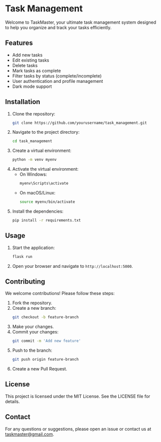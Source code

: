 # Task Management

Welcome to TaskMaster, your ultimate task management system designed to help you organize and track your tasks efficiently.

## Features

- Add new tasks
- Edit existing tasks
- Delete tasks
- Mark tasks as complete
- Filter tasks by status (complete/incomplete)
- User authentication and profile management
- Dark mode support

## Installation

1. Clone the repository:
    ```sh
    git clone https://github.com/yourusername/task_management.git
    ```
2. Navigate to the project directory:
    ```sh
    cd task_management
    ```
3. Create a virtual environment:
    ```sh
    python -m venv myenv
    ```
4. Activate the virtual environment:
    - On Windows:
        ```sh
        myenv\Scripts\activate
        ```
    - On macOS/Linux:
        ```sh
        source myenv/bin/activate
        ```
5. Install the dependencies:
    ```sh
    pip install -r requirements.txt
    ```

## Usage

1. Start the application:
    ```sh
    flask run
    ```
2. Open your browser and navigate to `http://localhost:5000`.

## Contributing

We welcome contributions! Please follow these steps:

1. Fork the repository.
2. Create a new branch:
    ```sh
    git checkout -b feature-branch
    ```
3. Make your changes.
4. Commit your changes:
    ```sh
    git commit -m 'Add new feature'
    ```
5. Push to the branch:
    ```sh
    git push origin feature-branch
    ```
6. Create a new Pull Request.

## License

This project is licensed under the MIT License. See the LICENSE file for details.

## Contact

For any questions or suggestions, please open an issue or contact us at [taskmaster@gmail.com](mailto:keshav40353@gmail.com).